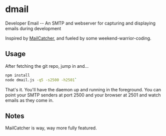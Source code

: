 # dmail

Developer Email -- An SMTP and webserver for capturing and displaying 
emails during development

Inspired by [MailCatcher](http://mailcatcher.me/), and fueled by some 
weekend-warrior-coding.

## Usage

After fetching the git repo, jump in and...

```bash
npm install
node dmail.js -q5 -s2500 -h2501`
```

That's it. You'll have the daemon up and running in the foreground. 
You can point your SMTP senders at port 2500 and your browser at 2501 
and watch emails as they come in.

## Notes

MailCatcher is way, way more fully featured.
